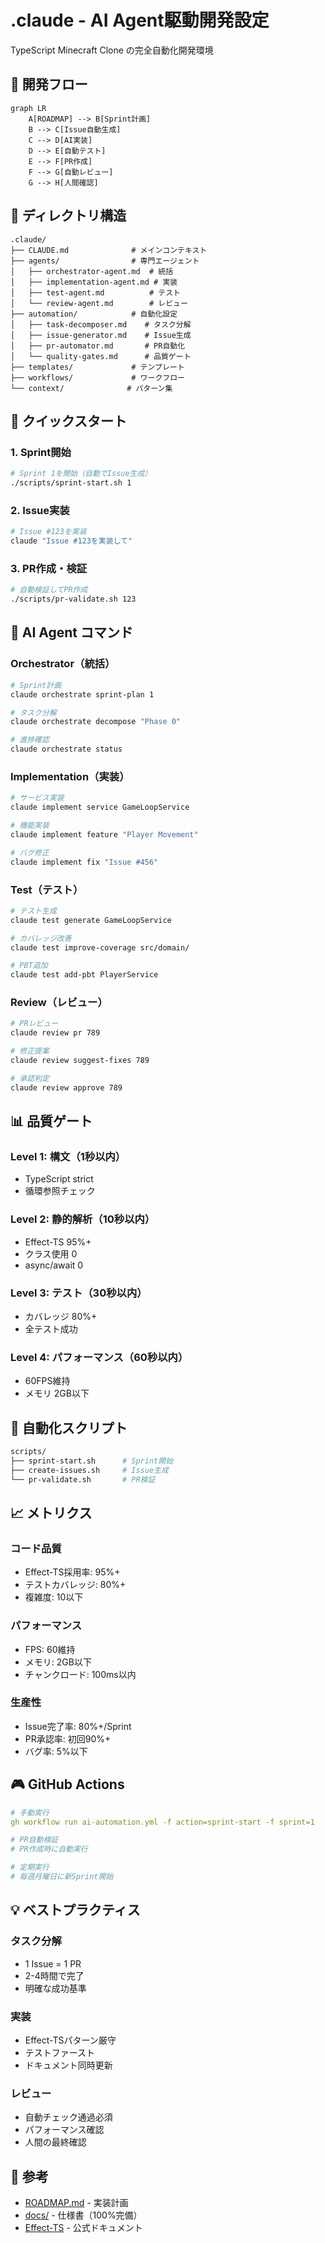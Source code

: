 # .claude - AI Agent駆動開発設定

TypeScript Minecraft Clone の完全自動化開発環境

## 🎯 開発フロー

```mermaid
graph LR
    A[ROADMAP] --> B[Sprint計画]
    B --> C[Issue自動生成]
    C --> D[AI実装]
    D --> E[自動テスト]
    E --> F[PR作成]
    F --> G[自動レビュー]
    G --> H[人間確認]
```

## 📁 ディレクトリ構造

```
.claude/
├── CLAUDE.md              # メインコンテキスト
├── agents/                # 専門エージェント
│   ├── orchestrator-agent.md  # 統括
│   ├── implementation-agent.md # 実装
│   ├── test-agent.md          # テスト
│   └── review-agent.md        # レビュー
├── automation/            # 自動化設定
│   ├── task-decomposer.md    # タスク分解
│   ├── issue-generator.md    # Issue生成
│   ├── pr-automator.md       # PR自動化
│   └── quality-gates.md      # 品質ゲート
├── templates/             # テンプレート
├── workflows/             # ワークフロー
└── context/              # パターン集
```

## 🚀 クイックスタート

### 1. Sprint開始
```bash
# Sprint 1を開始（自動でIssue生成）
./scripts/sprint-start.sh 1
```

### 2. Issue実装
```bash
# Issue #123を実装
claude "Issue #123を実装して"
```

### 3. PR作成・検証
```bash
# 自動検証してPR作成
./scripts/pr-validate.sh 123
```

## 🤖 AI Agent コマンド

### Orchestrator（統括）
```bash
# Sprint計画
claude orchestrate sprint-plan 1

# タスク分解
claude orchestrate decompose "Phase 0"

# 進捗確認
claude orchestrate status
```

### Implementation（実装）
```bash
# サービス実装
claude implement service GameLoopService

# 機能実装
claude implement feature "Player Movement"

# バグ修正
claude implement fix "Issue #456"
```

### Test（テスト）
```bash
# テスト生成
claude test generate GameLoopService

# カバレッジ改善
claude test improve-coverage src/domain/

# PBT追加
claude test add-pbt PlayerService
```

### Review（レビュー）
```bash
# PRレビュー
claude review pr 789

# 修正提案
claude review suggest-fixes 789

# 承認判定
claude review approve 789
```

## 📊 品質ゲート

### Level 1: 構文（1秒以内）
- TypeScript strict
- 循環参照チェック

### Level 2: 静的解析（10秒以内）
- Effect-TS 95%+
- クラス使用 0
- async/await 0

### Level 3: テスト（30秒以内）
- カバレッジ 80%+
- 全テスト成功

### Level 4: パフォーマンス（60秒以内）
- 60FPS維持
- メモリ 2GB以下

## 🔧 自動化スクリプト

```bash
scripts/
├── sprint-start.sh      # Sprint開始
├── create-issues.sh     # Issue生成
└── pr-validate.sh       # PR検証
```

## 📈 メトリクス

### コード品質
- Effect-TS採用率: 95%+
- テストカバレッジ: 80%+
- 複雑度: 10以下

### パフォーマンス
- FPS: 60維持
- メモリ: 2GB以下
- チャンクロード: 100ms以内

### 生産性
- Issue完了率: 80%+/Sprint
- PR承認率: 初回90%+
- バグ率: 5%以下

## 🎮 GitHub Actions

```yaml
# 手動実行
gh workflow run ai-automation.yml -f action=sprint-start -f sprint=1

# PR自動検証
# PR作成時に自動実行

# 定期実行
# 毎週月曜日に新Sprint開始
```

## 💡 ベストプラクティス

### タスク分解
- 1 Issue = 1 PR
- 2-4時間で完了
- 明確な成功基準

### 実装
- Effect-TSパターン厳守
- テストファースト
- ドキュメント同時更新

### レビュー
- 自動チェック通過必須
- パフォーマンス確認
- 人間の最終確認

## 🔗 参考

- [ROADMAP.md](../ROADMAP.md) - 実装計画
- [docs/](../docs/) - 仕様書（100%完備）
- [Effect-TS](https://effect.website/) - 公式ドキュメント